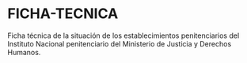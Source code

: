 # FICHA-TECNICA
Ficha técnica de la situación de los establecimientos penitenciarios del Instituto Nacional penitenciario del Ministerio de Justicia y Derechos Humanos.
